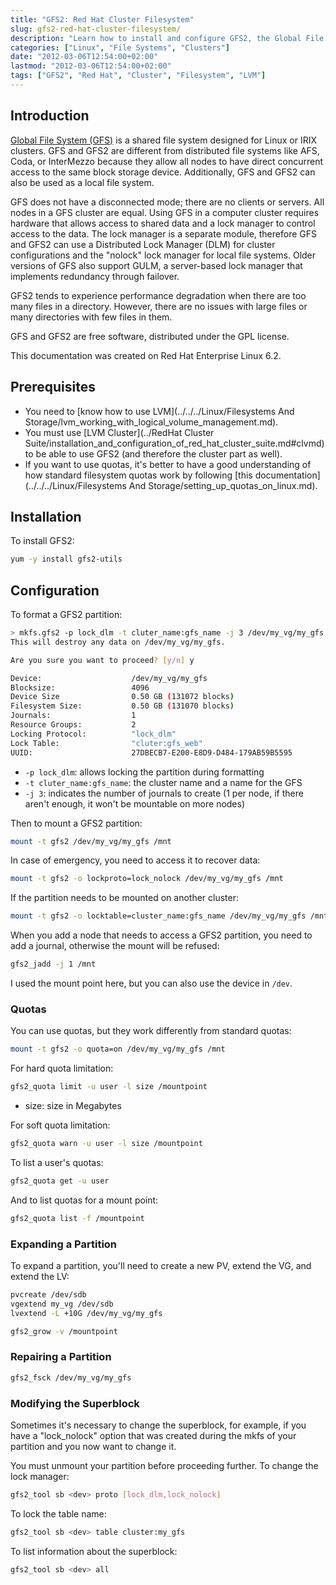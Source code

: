 ```yaml
---
title: "GFS2: Red Hat Cluster Filesystem"
slug: gfs2-red-hat-cluster-filesystem/
description: "Learn how to install and configure GFS2, the Global File System cluster filesystem developed by Red Hat for Linux."
categories: ["Linux", "File Systems", "Clusters"]
date: "2012-03-06T12:54:00+02:00"
lastmod: "2012-03-06T12:54:00+02:00"
tags: ["GFS2", "Red Hat", "Cluster", "Filesystem", "LVM"]
---
```


## Introduction

[Global File System (GFS)](https://fr.wikipedia.org/wiki/Global_File_System) is a shared file system designed for Linux or IRIX clusters. GFS and GFS2 are different from distributed file systems like AFS, Coda, or InterMezzo because they allow all nodes to have direct concurrent access to the same block storage device. Additionally, GFS and GFS2 can also be used as a local file system.

GFS does not have a disconnected mode; there are no clients or servers. All nodes in a GFS cluster are equal. Using GFS in a computer cluster requires hardware that allows access to shared data and a lock manager to control access to the data. The lock manager is a separate module, therefore GFS and GFS2 can use a Distributed Lock Manager (DLM) for cluster configurations and the "nolock" lock manager for local file systems. Older versions of GFS also support GULM, a server-based lock manager that implements redundancy through failover.

GFS2 tends to experience performance degradation when there are too many files in a directory. However, there are no issues with large files or many directories with few files in them.

GFS and GFS2 are free software, distributed under the GPL license.

This documentation was created on Red Hat Enterprise Linux 6.2.

## Prerequisites

- You need to [know how to use LVM](../../../Linux/Filesystems And Storage/lvm_working_with_logical_volume_management.md).
- You must use [LVM Cluster](../RedHat Cluster Suite/installation_and_configuration_of_red_hat_cluster_suite.md#clvmd) to be able to use GFS2 (and therefore the cluster part as well).
- If you want to use quotas, it's better to have a good understanding of how standard filesystem quotas work by following [this documentation](../../../Linux/Filesystems And Storage/setting_up_quotas_on_linux.md).

## Installation

To install GFS2:

```bash
yum -y install gfs2-utils
```

## Configuration

To format a GFS2 partition:

```bash
> mkfs.gfs2 -p lock_dlm -t cluter_name:gfs_name -j 3 /dev/my_vg/my_gfs
This will destroy any data on /dev/my_vg/my_gfs.

Are you sure you want to proceed? [y/n] y

Device:                    /dev/my_vg/my_gfs
Blocksize:                 4096
Device Size                0.50 GB (131072 blocks)
Filesystem Size:           0.50 GB (131070 blocks)
Journals:                  1
Resource Groups:           2
Locking Protocol:          "lock_dlm"
Lock Table:                "cluter:gfs_web"
UUID:                      27DBECB7-E200-E8D9-D484-179AB59B5595
```

- `-p lock_dlm`: allows locking the partition during formatting
- `-t cluter_name:gfs_name`: the cluster name and a name for the GFS
- `-j 3`: indicates the number of journals to create (1 per node, if there aren't enough, it won't be mountable on more nodes)

Then to mount a GFS2 partition:

```bash
mount -t gfs2 /dev/my_vg/my_gfs /mnt
```

In case of emergency, you need to access it to recover data:

```bash
mount -t gfs2 -o lockproto=lock_nolock /dev/my_vg/my_gfs /mnt
```

If the partition needs to be mounted on another cluster:

```bash
mount -t gfs2 -o locktable=cluster_name:gfs_name /dev/my_vg/my_gfs /mnt
```

When you add a node that needs to access a GFS2 partition, you need to add a journal, otherwise the mount will be refused:

```bash
gfs2_jadd -j 1 /mnt
```

I used the mount point here, but you can also use the device in `/dev`.

### Quotas

You can use quotas, but they work differently from standard quotas:

```bash
mount -t gfs2 -o quota=on /dev/my_vg/my_gfs /mnt
```

For hard quota limitation:

```bash
gfs2_quota limit -u user -l size /mountpoint
```

- size: size in Megabytes

For soft quota limitation:

```bash
gfs2_quota warn -u user -l size /mountpoint
```

To list a user's quotas:

```bash
gfs2_quota get -u user
```

And to list quotas for a mount point:

```bash
gfs2_quota list -f /mountpoint
```

### Expanding a Partition

To expand a partition, you'll need to create a new PV, extend the VG, and extend the LV:

```bash
pvcreate /dev/sdb
vgextend my_vg /dev/sdb
lvextend -L +10G /dev/my_vg/my_gfs
```

```bash
gfs2_grow -v /mountpoint
```

### Repairing a Partition

```bash
gfs2_fsck /dev/my_vg/my_gfs
```

### Modifying the Superblock

Sometimes it's necessary to change the superblock, for example, if you have a "lock_nolock" option that was created during the mkfs of your partition and you now want to change it.

You must unmount your partition before proceeding further. To change the lock manager:

```bash
gfs2_tool sb <dev> proto [lock_dlm,lock_nolock]
```

To lock the table name:

```bash
gfs2_tool sb <dev> table cluster:my_gfs
```

To list information about the superblock:

```bash
gfs2_tool sb <dev> all
```
